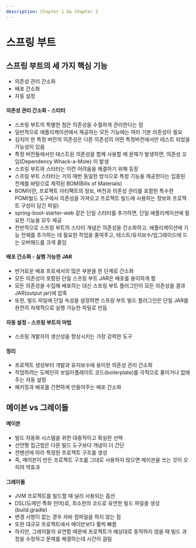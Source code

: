 ```yaml
---
description: Chapter 1 && Chapter 2
---
```


# 스프링 부트

## 스프링 부트의 세 가지 핵심 기능

* 의존성 관리 간소화&#x20;
* 배포 간소화
* 자동 설정

#### 의존성 관리 간소화 - 스타터

* 스프링 부트의 특별한 점은 의존성을 수월하게 관리한다는 점
* 일반적으로 애플리케이션에서 제공하는 모든 기능에는 여러 기본 의존성이 필요
* 심지어 한 특정 버전의 의존성은 다른 의존성의 어떤 특정버전에서만 테스트 되었을 가능성이 있음
* 특정 버전들에서만 테스트된 의존성을 함께 사용할 때 문제가 발생하면, 의존성 꼬임(Dependency Whack-a-Mole) 이 발생
* 스프링 부트와 스타터는 이런 어려움을 해결하기 위해 등장
* 스프링 부트 스타터는 거의 매번 동일한 방식으로 특정 기능을 제공한다는 입증된 전제를 바탕으로 제작된 BOM(Bills of Materials)
* BOM이란, 프로젝트 아티팩트의 정보, 버전과 의존성 관리를 포함한 특수한 POM(빌드 도구에서 의존성을 가져오고 프로젝트 빌드에 사용하는 정보와 프로젝트 구성이 담긴 파일)
* spring-boot-starter-web 같은 단일 스타터를 추가하면, 단일 애플리케이션에 필요한 기능을 모두 제공
* 전반적으로 스프링 부트의 스타터 개념은 의존성을 간소화하고, 애플리케이션에 기능 전체를 추가하는 데 필요한 작업을 줄여주고, 테스트/유지보수/업그레이드에 드는 오버헤드를 크게 줄임

#### 배포 간소화 - 실행 가능한 JAR

* 번거로운 배포 프로세서의 많은 부분을 한 단계로 간소화
* 모든 의존성이 포함된 단일 스프링 부트 JAR은 배포를 용이하게 함
* 모든 의존성을 수집해 배포하는 대신 스프링 부트 플러그인이 모든 의존성을 결과 JAR(output jar)에 압축
* 또한, 빌드 파일에 단일 속성을 설정하면 스프링 부트 빌드 플러그인은 단일 JAR를 완전히 자체적으로 실행 가능한 파일로 만듬

#### 자동 설정 - 스프링 부트의 마법

* 스프링 개발자의 생산성을 향상시키는 가장 강력한 도구

#### 정리

* 프로젝트 생성부터 개발과 유지보수에 용이한 의존성 관리 간소화
* 작업하려는 도메인의 보일러플레이트 코드(boilerplate)를 극적으로 줄이거나 없애주는 자동 설정
* 패키징과 배포를 간편하게 만들어주는 배포 간소화

## 메이븐 vs 그레이들

#### 메이븐

* 빌드 자동화 시스템을 위한 대중적이고 확실한 선택
* 선언형 접근법은 다른 빌드 도구보다 개념이 더 간단
* 컨벤션에 따라 특정한 프로젝트 구조를 생성
* 즉, 메이븐이 만든 프로젝트 구조를 그대로 사용하지 않으면 메이븐을 쓰는 것이 오히려 역효과

#### 그레이들

* JVM 프로젝트를 빌드할 때 널리 사용되는 옵션
* DSL(도메인 특화 언어)로, 최소한의 코드로 유연한 빌드 파일을 생성(build.gradle)
* 변경 사항이 없는 경우 자바 컴파일을 하지 않는 점
* 또한 대규모 프로젝트에서 메이븐보다 훨씩 빠름
* 하지만, 그레이들의 유연함 때문에 프로젝트가 예상대로 동작하지 않을 때 빌드 과정을 수정하고 문제를 해결하는데 시간이 걸림
